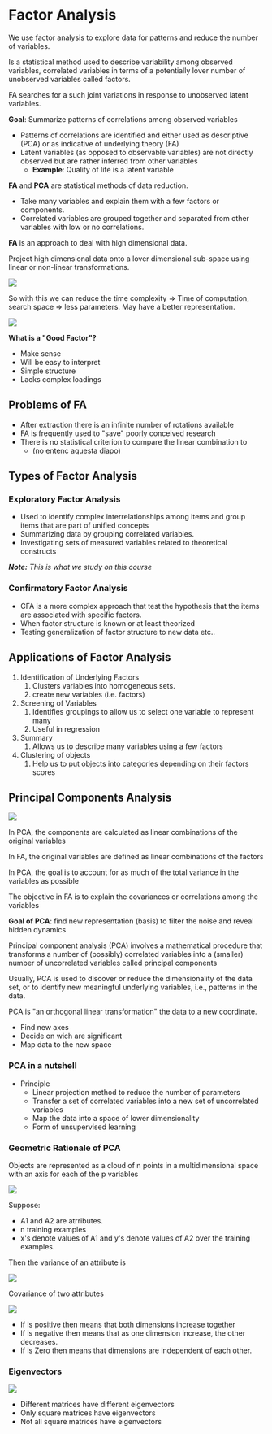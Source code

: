 # Factor Analysis

We use factor analysis to explore data for patterns and reduce the number of variables.

Is a statistical method used to describe variability among observed variables, correlated variables in terms of a potentially lover number of unobserved variables called factors.

FA searches for a such joint variations in response to unobserved latent variables. 

**Goal**: Summarize patterns of correlations among observed variables

* Patterns of correlations are identified and either used as descriptive (PCA) or as indicative of underlying theory (FA)
* Latent variables (as opposed to observable variables) are not directly observed but are rather inferred from other variables
  * **Example**: Quality of life is a latent variable

**FA** and **PCA** are statistical methods of data reduction.

- Take many variables and explain them with a few factors or components.
- Correlated variables are grouped together and separated from other variables with low or no correlations.

**FA** is an approach to deal with high dimensional data.

Project high dimensional data onto a lover dimensional sub-space using linear or non-linear transformations.

![](img/w4/reduce_dimensionality.png)

So with this we can reduce the time complexity => Time of computation, search space => less parameters. May have a better representation. 

![](img/w4/steps_fa.png)

**What is a "Good Factor"?**

* Make sense
* Will be easy to interpret
* Simple structure
* Lacks complex loadings

## Problems of FA

* After extraction there is an infinite number of rotations available
* FA is frequently used to "save" poorly conceived research
* There is no statistical criterion to compare the linear combination to
  * (no entenc aquesta diapo)

## Types of Factor Analysis

### Exploratory Factor Analysis

* Used to identify complex interrelationships among items and group items that are part of unified concepts
* Summarizing data by grouping correlated variables.
* Investigating sets of measured variables related to theoretical constructs

***Note:** This is what we study on this course*

### Confirmatory Factor Analysis

* CFA is a more complex approach that test the hypothesis that the items are associated with specific factors.
* When factor structure is known or at least theorized
* Testing generalization of factor structure to new data etc..

## Applications of Factor Analysis

1. Identification of Underlying Factors
   1. Clusters variables into homogeneous sets.
   2. create new variables (i.e. factors)
2. Screening of Variables
   1. Identifies groupings to allow us to select one variable to represent many
   2. Useful in regression
3. Summary
   1. Allows us to describe many variables using a few factors
4. Clustering of objects
   1. Help us to put objects into categories depending on their factors scores

## Principal Components Analysis

![](img/w4/dif_pca_fa.png)

In PCA, the components are calculated as linear combinations of the original variables

In FA, the original variables are defined as linear combinations of the factors 

In PCA, the goal is to account for as much of the total variance in the variables as possible

The objective in FA is to explain the covariances or correlations among the variables 

**Goal of PCA**: find new representation (basis) to filter the noise and reveal hidden dynamics

Principal component analysis (PCA) involves a mathematical procedure that transforms a number of (possibly) correlated variables into a (smaller) number of uncorrelated variables called principal components

Usually, PCA is used to discover or reduce the dimensionality of the data set, or to identify new meaningful underlying variables, i.e., patterns in the data.

PCA is "an orthogonal linear transformation" the data to a new coordinate.

* Find new axes
* Decide on wich are significant
* Map data to the new space

### PCA in a nutshell

* Principle
  * Linear projection method to reduce the number of parameters
  * Transfer a set of correlated variables into a new set of uncorrelated variables
  * Map the data into a space of lower dimensionality
  * Form of unsupervised learning

### Geometric Rationale of PCA

Objects are represented as a cloud of n points in a
multidimensional space with an axis for each of the
p variables

![](img/w4/geometric_rationale.png)

Suppose:

* A1 and A2 are atrributes.
* n training examples
* x's denote values of A1 and y's denote values of A2 over the training examples.

Then the variance of an attribute is

![](img/w4/variance.png)

Covariance of two attributes

![](img/w4/covariance.png)

* If is positive then means that both dimensions increase together
* If is negative then means that as one dimension increase, the other decreases.
* If is Zero then means that dimensions are independent of each other.

### Eigenvectors

![](img/w4/eigenvector.png)

- Different matrices have different eigenvectors
- Only square matrices have eigenvectors
- Not all square matrices have eigenvectors

